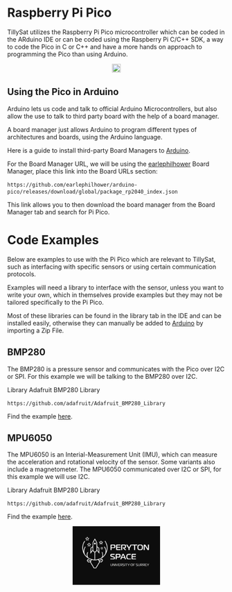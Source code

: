 # Raspberry Pi Pico
TillySat utilizes the Raspberry Pi Pico microcontroller which can be coded in the ARduino IDE or can be coded using the Raspberry Pi C/C++ SDK, a way to code the Pico in C or C++ and have a more hands on approach to programming the Pico than using Arduino.

<p align="center">
<img src="https://github.com/PerytonSpace/tilly-sat/blob/main/assets/img/pico/raspberry-pi-pico.jpeg" width = 20% height = 20%>
</p>

## Using the Pico in Arduino

Arduino lets us code and talk to official Arduino Microcontrollers, but also allow the use to talk to third party board with the help of a board manager. 

A board manager just allows Arduino to program different types of architectures and boards, using the Arduino language.

Here is a guide to install third-party Board Managers to [Arduino](https://support.arduino.cc/hc/en-us/articles/360016466340-Add-third-party-platforms-to-the-Boards-Manager-in-Arduino-IDE?_gl=1%2A1eoz6vm%2A_up%2AMQ..%2A_ga%2AMTkxNDIwODk2Ny4xNzQ0MDIwMzQw%2A_ga_NEXN8H46L5%2AMTc0NDAyMDMzOS4xLjAuMTc0NDAyMDMzOS4wLjAuMTI1MjcwODg3OQ..).

For the Board Manager URL, we will be using the [earlephilhower](https://github.com/earlephilhower/arduino-pico) Board Manager, place this link into the Board URLs section:

```
https://github.com/earlephilhower/arduino-pico/releases/download/global/package_rp2040_index.json
```
This link allows you to then download the board manager from the Board Manager tab and search for Pi Pico.

# Code Examples
Below are examples to use with the Pi Pico which are relevant to TillySat, such as interfacing with specific sensors or using certain communication protocols. 

Examples will need a library to interface with the sensor, unless you want to write your own, which in themselves provide examples but they may not be tailored specifically to the Pi Pico. 

Most of these libraries can be found in the library tab in the IDE and can be installed easily, otherwise they can manually be added to [Arduino](https://docs.arduino.cc/software/ide-v1/tutorials/installing-libraries/) by importing a Zip File.

## BMP280

The BMP280 is a pressure sensor and communicates with the Pico over I2C or SPI. For this example we will be talking to the BMP280 over I2C.

Library 
Adafruit BMP280 Library
```
https://github.com/adafruit/Adafruit_BMP280_Library
```
Find the example [here](https://github.com/PerytonSpace/tilly-sat/tree/main/pico/test-code/bmp280).

## MPU6050

The MPU6050 is an Interial-Measurement Unit (IMU), which can measure the acceleration and rotational velocity of the sensor. Some variants also include a magnetometer. The MPU6050 communicated over I2C or SPI, for this example we will use I2C.

Library 
Adafruit BMP280 Library
```
https://github.com/adafruit/Adafruit_BMP280_Library
```
Find the example [here](https://github.com/PerytonSpace/tilly-sat/tree/main/pico/test-code/bmp280).














<p align="center">
<img src="https://github.com/PerytonSpace/tilly-sat/blob/main/assets/img/PerytonSpaceLogo.png" width = 40% height = 40%>
</p>
